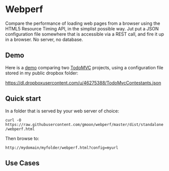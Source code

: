 # Webperf
Compare the performance of loading web pages from a browser using the HTML5 Resource Timing API, in the simplist possible way.  Jut put a JSON configuration file somewhere that is accessible via a REST call, and fire it up in a browser.  No server, no database.

## Demo
Here is a [demo](http://gmoon.github.io/webperf/webperf.html?config=https://dl.dropboxusercontent.com/u/46275388/TodoMvcContestants.json) comparing two [TodoMVC](http://todomvc.com/) projects, using a configuration file stored in my public dropbox folder:

https://dl.dropboxusercontent.com/u/46275388/TodoMvcContestants.json

## Quick start
In a folder that is served by your web server of choice:

```curl -O https://raw.githubusercontent.com/gmoon/webperf/master/dist/standalone/webperf.html```

Then browse to:

```
http://mydomain/myfolder/webperf.html?config=myurl
```

## Use Cases

